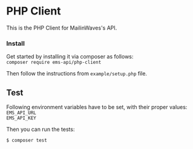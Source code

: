 PHP Client
================
This is the PHP Client for MailinWaves's API.

### Install
Get started by installing it via composer as follows:   
`composer require ems-api/php-client`  

Then follow the instructions from `example/setup.php` file.

## Test
Following environment variables have to be set, with their proper values:  
`EMS_API_URL`  
`EMS_API_KEY`  

Then you can run the tests:
```bash
$ composer test
``` 

